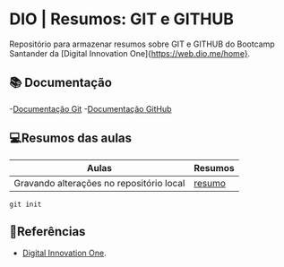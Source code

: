 
# DIO | Resumos: GIT e GITHUB

Repositório para armazenar resumos sobre GIT e GITHUB do Bootcamp Santander da [Digital Innovation One]{https://web.dio.me/home}.

## 📚 Documentação
-[Documentação Git](https://git-scm.com/docs/git/pt_BR)
-[Documentação GitHub](https://docs.github.com/pt)

## 💻Resumos das aulas
| Aulas | Resumos |
|-------|---------|
|Gravando alterações no repositório local|[resumo]()|

```
git init 
```

## 🔎Referências
- [Digital Innovation One]( ).





